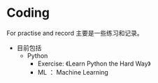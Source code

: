 
# Coding
For practise and record
主要是一些练习和记录。

- 目前包括
  * Python
    - Exercise: 《Learn Python the Hard Way》
	- ML ： Machine Learning
